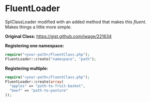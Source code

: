 FluentLoader
============

SplClassLoader modified with an added method that makes this _fluent_. Makes things a little more simple.  

**Original Class:** https://gist.github.com/jwage/221634  

**Registering one namespace:**

```php
require("<your-path>/FluentClass.php");  
FluentLoader::create("namespace", "path");
```

**Registering multiple:**

```php
require("<your-path>/FluentClass.php");  
FluentLoader::create(array(
  "apples" => "path-to-fruit-basket",  
  "beef" => "path-to-pasture"
));
```
